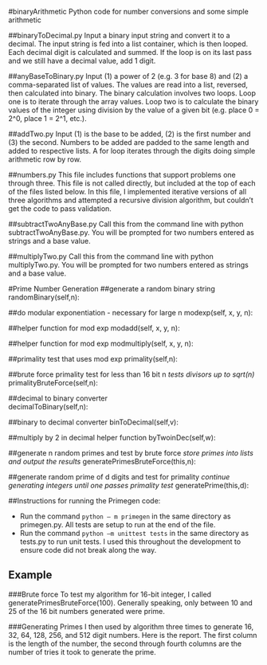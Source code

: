 #binaryArithmetic
Python code for number conversions and some simple arithmetic

##binaryToDecimal.py
Input a binary input string and convert it to a decimal. The input string is fed into a list container, which is then looped. Each decimal digit is calculated and summed. If the loop is on its last pass and we still have a decimal value, add 1 digit.

##anyBaseToBinary.py
Input (1) a power of 2 (e.g. 3 for base 8) and (2) a comma-separated list of values. The values are read into a list, reversed, then calculated into binary. The binary calculation involves two loops. Loop one is to iterate through the array values. Loop two is to calculate the binary values of the integer using division by the value of a given bit (e.g. place 0 = 2^0, place 1 = 2^1, etc.).

##addTwo.py
Input (1) is the base to be added, (2) is the first number and (3) the second. Numbers to be added are padded to the same length and added to respective lists. A for loop iterates through the digits doing simple arithmetic row by row.

##numbers.py
This file includes functions that support problems one through three. This file is not called directly, but included at the top of each of the files listed below. In this file, I implemented iterative versions of all three algorithms and attempted a recursive division algorithm, but couldn’t get the code to pass validation.

##subtractTwoAnyBase.py
Call this from the command line with python subtractTwoAnyBase.py. You will be prompted for two numbers entered as strings and a base value.

##multiplyTwo.py
Call this from the command line with python multiplyTwo.py. You will be prompted for two numbers entered as strings and a base value.

#Prime Number Generation
##generate a random binary string
randomBinary(self,n):
  
##do modular exponentiation - necessary for large n
modexp(self, x, y, n):
  
##helper function for mod exp
modadd(self, x, y, n):
  
##helper function for mod exp
modmultiply(self, x, y, n):

##primality test that uses mod exp
primality(self,n):

##brute force primality test for less than 16 bit n
*tests divisors up to sqrt(n)*
primalityBruteForce(self,n):

##decimal to binary converter    
decimalToBinary(self,n):

##binary to decimal converter
binToDecimal(self,v):

##multiply by 2 in decimal helper function
byTwoinDec(self,w):

##generate n random primes and test by brute force
*store primes into lists and output the results*
generatePrimesBruteForce(this,n):

##generate random prime of d digits  and test for primality
*continue generating integers until one passes primality test*
generatePrime(this,d):

##Instructions for running the Primegen code:

* Run the command ```python – m primegen```  in the same directory as primegen.py. All tests are setup to run at the end of the file. 
* Run the command ```python –m unittest tests``` in the same directory as tests.py to run unit tests. I used this throughout the development to ensure code did not break along the way. 

## Example
###Brute force
To test my algorithm for 16-bit integer, I called generatePrimesBruteForce(100).  Generally speaking, only between 10 and 25 of the 16 bit numbers generated were prime. 

###Generating Primes
I then used by algorithm three times to generate 16, 32, 64, 128, 256, and 512 digit numbers. Here is the report. The first column is the length of the number, the second through fourth columns are the number of tries it took to generate the prime. 



